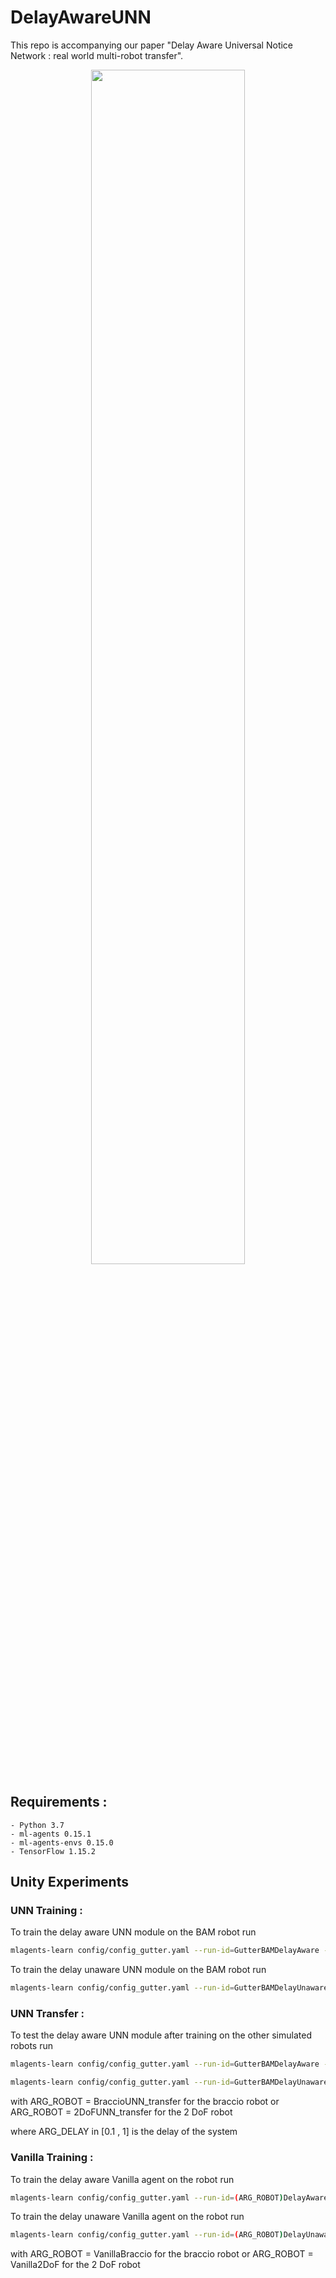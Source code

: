 # DelayAwareUNN


This repo is accompanying our paper "Delay Aware Universal Notice Network : real world multi-robot transfer".

<p align="center">
  <img src="/Ressources/transfer.png" width=70% />
</p>
<p align="center">
  
</p>

## Requirements :
	- Python 3.7
	- ml-agents 0.15.1 
	- ml-agents-envs 0.15.0
	- TensorFlow 1.15.2



## Unity Experiments

### UNN Training : 

To train the delay aware UNN module on the BAM robot run
```bash
mlagents-learn config/config_gutter.yaml --run-id=GutterBAMDelayAware --train  --env=env/MAC/BAM_training --width=756 --height=756 --time-scale 10  --env-args --aware 0
```

To train the delay unaware UNN module on the BAM robot run
```bash
mlagents-learn config/config_gutter.yaml --run-id=GutterBAMDelayUnaware --train  --env=env/MAC/BAM_training --width=756 --height=756 --time-scale 10  --env-args --aware 1
```

### UNN Transfer : 

To test the delay aware UNN module after training on the other simulated robots run 
```bash
mlagents-learn config/config_gutter.yaml --run-id=GutterBAMDelayAware --load  --env=env/MAC/ARG_ROBOT --width=756 --height=756 --time-scale 10  --env-args --delay ARG_DELAY --aware 0 
```

```bash
mlagents-learn config/config_gutter.yaml --run-id=GutterBAMDelayUnaware --load  --env=env/MAC/ARG_ROBOT --width=756 --height=756 --time-scale 10  --env-args --delay ARG_DELAY --aware 1
```

with 	ARG_ROBOT = BraccioUNN_transfer for the braccio robot or
		ARG_ROBOT = 2DoFUNN_transfer for the 2 DoF robot

where   ARG_DELAY in [0.1 , 1] is the delay of the system
		
### Vanilla Training : 

To train the delay aware Vanilla agent on the robot run

```bash
mlagents-learn config/config_gutter.yaml --run-id=(ARG_ROBOT)DelayAware --train  --env=env/MAC/ARG_ROBOT --width=756 --height=756 --time-scale 10  --env-args --aware 0
```

To train the delay unaware Vanilla agent on the robot run

```bash
mlagents-learn config/config_gutter.yaml --run-id=(ARG_ROBOT)DelayUnaware --train  --env=env/MAC/ARG_ROBOT --width=756 --height=756 --time-scale 10  --env-args --aware 1
```

with 	ARG_ROBOT = VanillaBraccio for the braccio robot or
		ARG_ROBOT = Vanilla2DoF for the 2 DoF robot
